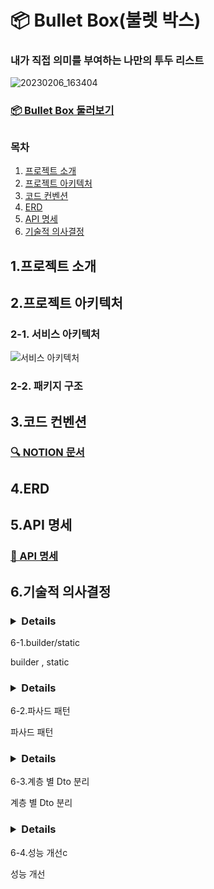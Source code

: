 # 📦 Bullet Box(불렛 박스)

### 내가 직접 의미를 부여하는 나만의 투두 리스트
![20230206_163404](https://user-images.githubusercontent.com/114788315/216911688-e54d1fdb-88aa-4340-addb-7a8a964e518e.png)

### [📦 Bullet Box 둘러보기](https://bullet-box.com)
##
### 목차
1. [프로젝트 소개](#1.프로젝트-소개)
2. [프로젝트 아키텍처](#2.프로젝트-아키텍처)
3. [코드 컨벤션](#3.코드-컨벤션)
4. [ERD](#4.erd)
5. [API 명세](#5.api-명세)
6. [기술적 의사결정](#6.기술적-의사결정)

## 1.프로젝트 소개
###
## 2.프로젝트 아키텍처
### 2-1. 서비스 아키텍처
![서비스 아키텍처](https://user-images.githubusercontent.com/114788315/216919764-69332d7f-2e5b-4e04-a0f0-98c091504831.png)

### 2-2. 패키지 구조

## 3.코드 컨벤션
### [🔍 NOTION 문서](https://www.notion.so/c453f0e24a254c46b0dfc43e40e5cdbc)

## 4.ERD


## 5.API 명세
### [📜 API 명세](http://bulletbox.store:8080/swagger-ui/index.html#/)

## 6.기술적 의사결정
### <details>
<summary>6-1.builder/static</summary>
<div markdown="1">       

builder , static

</div>
</details>

### <details>
<summary>6-2.파사드 패턴</summary>
<div markdown="1">       

파사드 패턴


</div>
</details>

### <details>
<summary>6-3.계층 별 Dto 분리</summary>
<div markdown="1">       

계층 별 Dto 분리

</div>
</details>

### <details>
<summary>6-4.성능 개선c</summary>
<div markdown="1">       

성능 개선

</div>
</details>
